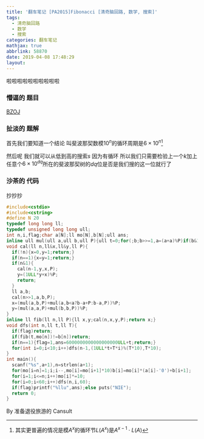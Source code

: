 ```yaml
---
title: '翻车笔记 [PA2015]Fibonacci [清奇脑回路, 数学, 搜索]'
tags:
  - 清奇脑回路
  - 数学
  - 搜索
categories: 翻车笔记
mathjax: true
abbrlink: 58870
date: 2019-04-08 17:48:29
layout:
---
```




啦啦啦啦啦啦啦啦啦啦

<!--more-->

### 懵逼的 题目

[BZOJ](https://lydsy.com/JudgeOnline/problem.php?id=4294)

### 扯淡的 题解

首先我们要知道一个结论 叫斐波那契数模$10^n$的循环周期是$6 \times 10^n$[^1]

然后呢 我们就可以从低到高的搜索$s$ 因为有循环 所以我们只需要检验上一个$k$加上任意个$6 \times 10^{dq}$所在的斐波那契树的$dq$位是否是我们搜的这一位就行了

### 沙茶的 代码

抄抄抄

```cpp
#include<cstdio>
#include<cstring>
#define N 20
typedef long long ll;
typedef unsigned long long ull;
int n,i,flag;char a[N];ll mo[N],b[N];ull ans;
inline ull mul(ull a,ull b,ull P){ull t=0;for(;b;b>>=1,a=(a+a)%P)if(b&1)t=(t+a)%P;return t;}
void cal(ll n,ll&x,ll&y,ll P){
  if(!n){x=0,y=1;return;}
  if(n==1){x=y=1;return;}
  if(n&1){
    cal(n-1,y,x,P);
    y=(1ULL*y+x)%P;
    return;
  }
  ll a,b;
  cal(n>>1,a,b,P);
  x=(mul(a,b,P)+mul(a,b<a?b-a+P:b-a,P))%P;
  y=(mul(a,a,P)+mul(b,b,P))%P;
}
inline ll fib(ll n,ll P){ll x,y;cal(n,x,y,P);return x;}
void dfs(int n,ll t,ll T){
  if(flag)return;
  if(fib(t,mo[n])!=b[n])return;
  if(n==1){flag=1,ans=6000000000000000000ULL+t;return;}
  for(int i=0;i<10;i++)dfs(n-1,(1ULL*t+T*i)%(T*10),T*10);
}
int main(){
  scanf("%s",a+1),n=strlen(a+1);
  for(mo[i=n]=1;i;i--,mo[i]=mo[i+1]*10)b[i]=mo[i]*(a[i]-'0')+b[i+1];
  for(i=1;i<=n;i++)mo[i]*=10;
  for(i=0;i<60;i++)dfs(n,i,60);
  if(flag)printf("%llu",ans);else puts("NIE");
  return 0;
}
```

By 准备退役旅游的 Cansult

[^1]: 其实更普遍的情况是模$A^x$的循环节$L(A^x)$是$A^{x - 1} \cdot L(A)$